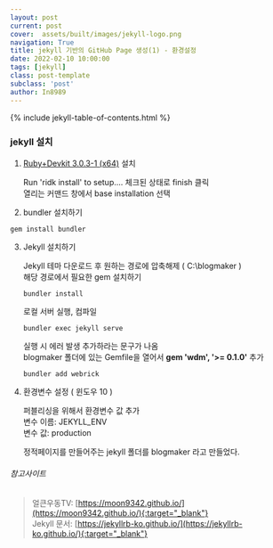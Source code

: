 ```yaml
---
layout: post
current: post
cover:  assets/built/images/jekyll-logo.png
navigation: True
title: jekyll 기반의 GitHub Page 생성(1) - 환경설정
date: 2022-02-10 10:00:00
tags: [jekyll]
class: post-template
subclass: 'post'
author: In8989
---
```


{% include jekyll-table-of-contents.html %}

### jekyll 설치
1. [Ruby+Devkit 3.0.3-1 (x64)](https://github.com/oneclick/rubyinstaller2/releases/download/RubyInstaller-3.0.3-1/rubyinstaller-devkit-3.0.3-1-x64.exe) 설치

    Run 'ridk install' to setup.... 체크된 상태로 finish 클릭   
    열리는 커맨드 창에서 base installation 선택

2. bundler 설치하기
~~~ shell
gem install bundler
~~~
3. Jekyll 설치하기

    Jekyll 테마 다운로드 후 원하는 경로에 압축해제 ( C:\blogmaker )  
    해당 경로에서 필요한 gem 설치하기  
    ~~~ shell
    bundler install
    ~~~
   
    로컬 서버 실행, 컴파일
    ~~~ shell
    bundler exec jekyll serve
    ~~~
   
    실행 시 에러 발생 추가하라는 문구가 나옴  
    blogmaker 폴더에 있는 Gemfile을 열어서 __gem 'wdm', '>= 0.1.0'__ 추가
    ~~~ shell
    bundler add webrick
    ~~~

4. 환경변수 설정 ( 윈도우 10 )

    퍼블리싱을 위해서 환경변수 값 추가  
    변수 이름: JEKYLL_ENV  
    변수 값: production
    
    정적페이지를 만들어주는 jekyll 폴더를 blogmaker 라고 만들었다.



###### 참고사이트
> 얼큰우동TV: [https://moon9342.github.io/](https://moon9342.github.io/){:target="_blank"}  
> Jekyll 문서: [https://jekyllrb-ko.github.io/](https://jekyllrb-ko.github.io/){:target="_blank"}
